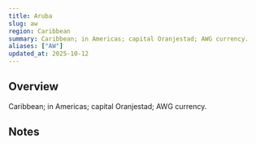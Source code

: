 ```yaml
---
title: Aruba
slug: aw
region: Caribbean
summary: Caribbean; in Americas; capital Oranjestad; AWG currency.
aliases: ["AW"]
updated_at: 2025-10-12
---
```


## Overview

Caribbean; in Americas; capital Oranjestad; AWG currency.

## Notes

<!-- Add your first note below -->
